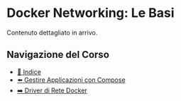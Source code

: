 # Docker Networking: Le Basi

Contenuto dettagliato in arrivo.

## Navigazione del Corso
- [📑 Indice](../../README.md)
- [⬅️ Gestire Applicazioni con Compose](./Managing-Applications-with-Compose.md)
- [➡️ Driver di Rete Docker](./Docker-Network-Drivers.md)
